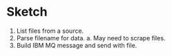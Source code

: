 # Sketch

1. List files from a source.
2. Parse filename for data.
   a. May need to scrape files.
3. Build IBM MQ message and send with file.
